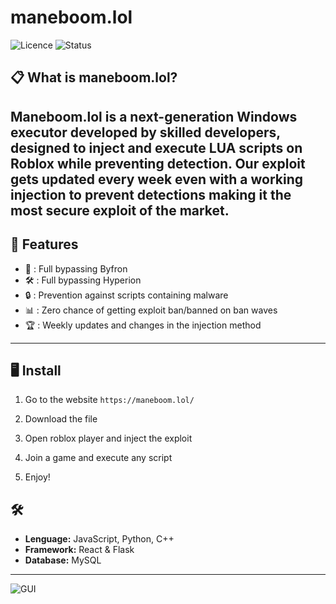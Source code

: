 # maneboom.lol

![Licence](https://img.shields.io/badge/Licencia-MIT-blue.svg) ![Status](https://img.shields.io/badge/Estado-En%20desarrollo-yellow.svg)

## 📋 What is maneboom.lol?

Maneboom.lol is a next-generation Windows executor developed by skilled developers, designed to inject and execute LUA scripts on Roblox while preventing detection.
Our exploit gets updated every week even with a working injection to prevent detections making it the most secure exploit of the market.
---

## 🚀 Features

- 📌 : Full bypassing Byfron
- 🛠️ : Full bypassing Hyperion
- 🔒 : Prevention against scripts containing malware
- 📊 : Zero chance of getting exploit ban/banned on ban waves
- 🏆 : Weekly updates and changes in the injection method


---

## 🖥️ Install

1. Go to the website
   ```https://maneboom.lol/```

2. Download the file

3. Open roblox player and inject the exploit

4. Join a game and execute any script

5. Enjoy!

## 🛠️ 

- **Lenguage:** JavaScript, Python, C++
- **Framework:** React & Flask
- **Database:** MySQL

---

![GUI](https://media.discordapp.net/attachments/1297406645781135370/1329977710302199838/image.png?ex=678ef0c3&is=678d9f43&hm=d18b4a4340b8f5205d4c671d3dad595e1d24de1f9fe2a1ff5f806a07d54ddd4a&=&format=webp&quality=lossless)
